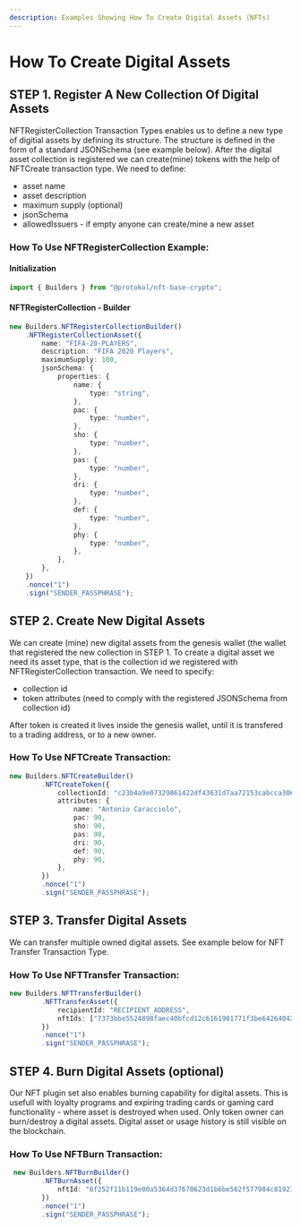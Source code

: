 ```yaml
---
description: Examples Showing How To Create Digital Assets (NFTs)
---
```


# How To Create Digital Assets

## **STEP 1. Register A New Collection Of Digital Assets**

NFTRegisterCollection Transaction Types enables us to define a new type of digitial assets by defining its structure. The structure is defined in the form of a standard JSONSchema \(see example below\). After the digital asset collection is registered we can create\(mine\) tokens with the help of NFTCreate transaction type. We need to define:

* asset name
* asset description
* maximum supply \(optional\)
* jsonSchema
* allowedIssuers - if empty anyone can create/mine a new asset

### How To Use NFTRegisterCollection Example:

#### Initialization

```typescript
import { Builders } from "@protokol/nft-base-crypto";
```

#### NFTRegisterCollection - Builder

```typescript
new Builders.NFTRegisterCollectionBuilder()
    .NFTRegisterCollectionAsset({
        name: "FIFA-20-PLAYERS",
        description: "FIFA 2020 Players",
        maximumSupply: 100,
        jsonSchema: {
            properties: {
                name: {
                    type: "string",
                },
                pac: {
                    type: "number",
                },
                sho: {
                    type: "number",
                },
                pas: {
                    type: "number",
                },
                dri: {
                    type: "number",
                },
                def: {
                    type: "number",
                },
                phy: {
                    type: "number",
                },
            },
        },
    })
    .nonce("1")
    .sign("SENDER_PASSPHRASE");
```

## STEP 2. Create New Digital Assets

We can create \(mine\) new digital assets from the genesis wallet \(the wallet that registered the new collection in STEP 1. To create a digital asset we need its asset type, that is the collection id we registered with NFTRegisterCollection transaction. We need to specify:

* collection id
* token attributes \(need to comply with the registered JSONSchema from collection id\)

After token is created it lives inside the genesis wallet, until it is transfered to a trading address, or to a new owner. 

### How To Use NFTCreate Transaction:

```typescript
new Builders.NFTCreateBuilder()
        .NFTCreateToken({
            collectionId: "c23b4a9e07329861422df43631d7aa72153cabcca3067941b94a69016ae8723b",
            attributes: {
                name: "Antonio Caracciolo",
                pac: 90,
                sho: 90,
                pas: 90,
                dri: 90,
                def: 90,
                phy: 90,
            },
        })
        .nonce("1")
        .sign("SENDER_PASSPHRASE");
```

## STEP 3. Transfer Digital Assets

We can transfer multiple owned digital assets. See example below for NFT Transfer Transaction Type.

### How To Use NFTTransfer Transaction:

```typescript
new Builders.NFTTransferBuilder()
        .NFTTransferAsset({
            recipientId: "RECIPIENT_ADDRESS",
            nftIds: ["7373bbe5524898faec40bfcd12c6161981771f3be6426404208784831f4b0d02"],
        })
        .nonce("1")
        .sign("SENDER_PASSPHRASE");

```

## STEP 4. Burn Digital Assets \(optional\)

Our NFT plugin set also enables burning capability for digital assets. This is usefull with loyalty programs and expiring trading cards or gaming card functionality - where asset is destroyed when used. Only token owner can burn/destroy a digital assets. Digital asset or usage history is still visible on the blockchain. 

### How To Use NFTBurn Transaction:

```typescript
 new Builders.NFTBurnBuilder()
        .NFTBurnAsset({
            nftId: "6f252f11b119e00a5364d37670623d1b6be562f577984c819237ca4668e2897e",
        })
        .nonce("1")
        .sign("SENDER_PASSPHRASE");
```

## 

